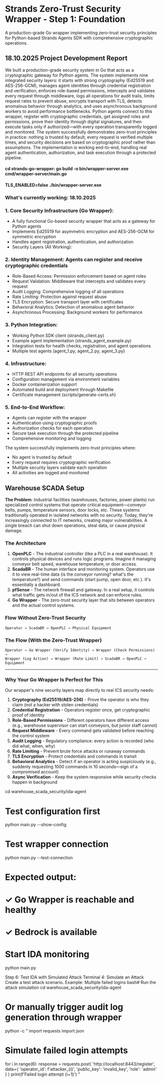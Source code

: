 # Strands Zero-Trust Security Wrapper - Step 1: Foundation

A production-grade Go wrapper implementing zero-trust security principles for Python-based Strands Agents SDK with comprehensive cryptographic operations.

## 18.10.2025 Project Development Report
We built a production-grade security system in Go that acts as a cryptographic gateway for Python agents. The system implements nine integrated security layers: it starts with strong cryptography (Ed25519 and AES-256-GCM), manages agent identities through credential registration and verification, enforces role-based permissions, intercepts and validates every request through middleware, logs all operations for audit trails, limits request rates to prevent abuse, encrypts transport with TLS, detects anomalous behavior through analytics, and uses asynchronous background workers to avoid performance bottlenecks. Python agents connect to this wrapper, register with cryptographic credentials, get assigned roles and permissions, prove their identity through digital signatures, and then execute tasks only if authorized—with every operation transparently logged and monitored. The system successfully demonstrates zero-trust principles in practice: nothing is trusted by default, every request is verified multiple times, and security decisions are based on cryptographic proof rather than assumptions. The implementation is working end-to-end, handling real agent authentication, authorization, and task execution through a protected pipeline.

#### cd strands-go-wrapper: go build -o bin/wrapper-server.exe cmd/wrapper-server/main.go
#### TLS_ENABLED=false ./bin/wrapper-server.exe

### What's currently working: 18.10.2025
### 1. Core Security Infrastructure (Go Wrapper):

- A fully functional Go-based security wrapper that acts as a gateway for Python agents
- Implements Ed25519 for asymmetric encryption and AES-256-GCM for symmetric encryption
- Handles agent registration, authentication, and authorization
- Security Layers (All Working):

### 2. Identity Management: Agents can register and receive cryptographic credentials
- Role-Based Access: Permission enforcement based on agent roles
- Request Validation: Middleware that intercepts and validates every request
- Audit Logging: Comprehensive logging of all operations
- Rate Limiting: Protection against request abuse
- TLS Encryption: Secure transport layer with certificates
- Behavioral Analytics: Detection of anomalous agent behavior
- Asynchronous Processing: Background workers for performance


### 3. Python Integration:

- Working Python SDK client (strands_client.py)
- Example agent implementation (strands_agent_example.py)
- Integration tests for health checks, registration, and agent operations
- Multiple test agents (agent_1.py, agent_2.py, agent_3.py)

### 4. Infrastructure:

- HTTP REST API endpoints for all security operations
- Configuration management via environment variables
- Docker containerization support
- Automated build and deployment through Makefile
- Certificate management (scripts/generate-certs.sh)


### 5. End-to-End Workflow:

- Agents can register with the wrapper
- Authentication using cryptographic proofs
- Authorization checks for each operation
- Secure task execution through the protected pipeline
- Comprehensive monitoring and logging

The system successfully implements zero-trust principles where: 
- No agent is trusted by default
- Every request requires cryptographic verification
- Multiple security layers validate each operation
- All activities are logged and monitored

## Warehouse SCADA Setup
**The Problem**: Industrial facilities (warehouses, factories, power plants) run specialized control systems that operate critical equipment—conveyor belts, pumps, temperature sensors, door locks, etc. These systems traditionally operated in isolated networks with no security. Today, they're increasingly connected to IT networks, creating major vulnerabilities. A single breach can shut down operations, steal data, or cause physical damage.

### The Architecture
1. **OpenPLC** - The industrial controller (like a PLC in a real warehouse). It controls physical devices and runs logic programs. Imagine it managing conveyor belt speed, warehouse temperature, or door access.
2. **ScadaBR** - The human interface and monitoring system. Operators use it to view real-time data (is the conveyor running? what's the temperature?) and send commands (start pump, open door, etc.). It's essentially a dashboard.
3. **pfSense** - The network firewall and gateway. In a real setup, it controls what traffic gets in/out of the ICS network and can enforce rules.
4. **Go Wrapper** - The zero-trust security layer that sits between operators and the actual control systems. 


### Flow Without Zero-Trust Security
```
Operator → ScadaBR → OpenPLC → Physical Equipment
```

### The Flow (With the Zero-Trust Wrapper)
```
Operator → Go Wrapper (Verify Identity) → Wrapper (Check Permissions) → 
Wrapper (Log Action) → Wrapper (Rate Limit) → ScadaBR → OpenPLC → Equipment
```
---

### Why Your Go Wrapper Is Perfect for This

Our wrapper's nine security layers map directly to real ICS security needs:

1. **Cryptography (Ed25519/AES-256)** - Prove the operator is who they claim (not a hacker with stolen credentials)
2. **Credential Registration** - Operators register once, get cryptographic proof of identity
3. **Role-Based Permissions** - Different operators have different access (e.g., warehouse supervisor can start conveyors, but junior staff cannot)
4. **Request Middleware** - Every command gets validated before reaching the control system
5. **Audit Logging** - Regulatory compliance: every action is recorded (who did what, when, why)
6. **Rate Limiting** - Prevent brute force attacks or runaway commands
7. **TLS Encryption** - Protect credentials and commands in transit
8. **Behavioral Analytics** - Detect if an operator is acting suspiciously (e.g., suddenly requesting 1000 commands in 10 seconds—sign of a compromised account)
9. **Async Verification** - Keep the system responsive while security checks happen in background


cd warehouse_scada_security/ida-agent

# Test configuration first
python main.py --show-config

# Test wrapper connection
python main.py --test-connection

# Expected output:
# ✓ Go Wrapper is reachable and healthy
# ✓ Bedrock is available

# Start IDA monitoring
python main.py

Step 6: Test IDA with Simulated Attack
Terminal 4: Simulate an Attack
Create a test attack scenario. Example: Multiple failed logins
bash# Run the attack simulation
cd warehouse_scada_security/ida-agent

# Or manually trigger audit log generation through wrapper
python -c "
import requests
import json

# Simulate failed login attempts
for i in range(6):
    response = requests.post(
        'http://localhost:8443/register',
        data={
            'operator_id': f'attacker_{i}',
            'public_key': 'invalid_key',
            'role': 'admin'
        }
    )
    print(f'Failed login attempt {i+1}')
"